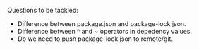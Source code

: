Questions to be tackled:

- Difference between package.json and package-lock.json.
- Difference between ^ and ~ operators in depedency values.
- Do we need to push package-lock.json to remote/git.
